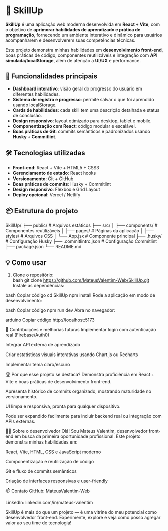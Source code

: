 # 🚀 SkillUp

**SkillUp** é uma aplicação web moderna desenvolvida em **React + Vite**, com o objetivo de **aprimorar habilidades de aprendizado e prática de programação**, fornecendo um ambiente interativo e dinâmico para usuários acompanharem e desenvolverem suas competências técnicas.  

Este projeto demonstra minhas habilidades em **desenvolvimento front-end**, boas práticas de código, componentes reutilizáveis e integração com **API simulada/localStorage**, além de atenção a **UI/UX** e performance.

## 🎯 Funcionalidades principais

- **Dashboard interativo**: visão geral do progresso do usuário em diferentes habilidades.
- **Sistema de registro e progresso**: permite salvar o que foi aprendido usando localStorage.
- **Cards de habilidades**: cada skill tem uma descrição detalhada e status de conclusão.
- **Design responsivo**: layout otimizado para desktop, tablet e mobile.
- **Componentização com React**: código modular e escalável.
- **Boas práticas de Git**: commits semânticos e padronizados usando **Husky + Commitlint**.

## 🛠 Tecnologias utilizadas

- **Front-end**: React + Vite + HTML5 + CSS3  
- **Gerenciamento de estado**: React hooks  
- **Versionamento**: Git + GitHub  
- **Boas práticas de commits**: Husky + Commitlint  
- **Design responsivo**: Flexbox e Grid Layout  
- **Deploy opcional**: Vercel / Netlify  

## 📦 Estrutura do projeto

SkillUp/
├── public/ # Arquivos estáticos
├── src/
│ ├── components/ # Componentes reutilizáveis
│ ├── pages/ # Páginas da aplicação
│ ├── styles/ # Arquivos CSS
│ └── App.jsx # Componente principal
├── .husky/ # Configuração Husky
├── .commitlintrc.json # Configuração Commitlint
├── package.json
└── README.md

## 💡 Como usar

1. Clone o repositório:  
bash
git clone https://github.com/MateusValentim-Web/SkillUp.git
Instale as dependências:

bash
Copiar código
cd SkillUp
npm install
Rode a aplicação em modo de desenvolvimento:

bash
Copiar código
npm run dev
Abra no navegador:

arduino
Copiar código
http://localhost:5173

🚀 Contribuições e melhorias futuras
Implementar login com autenticação real (Firebase/Auth0)

Integrar API externa de aprendizado

Criar estatísticas visuais interativas usando Chart.js ou Recharts

Implementar tema claro/escuro

🏆 Por que esse projeto se destaca?
Demonstra proficiência em React + Vite e boas práticas de desenvolvimento front-end.

Apresenta histórico de commits organizado, mostrando maturidade no versionamento.

UI limpa e responsiva, pronta para qualquer dispositivo.

Pode ser expandido facilmente para incluir backend real ou integração com APIs externas.

👨‍💻 Sobre o desenvolvedor
Olá! Sou Mateus Valentim, desenvolvedor front-end em busca da primeira oportunidade profissional.
Este projeto demonstra minhas habilidades em:

React, Vite, HTML, CSS e JavaScript moderno

Componentização e reutilização de código

Git e fluxo de commits semânticos

Criação de interfaces responsivas e user-friendly

📫 Contato
GitHub: MateusValentim-Web

LinkedIn: linkedin.com/in/mateus-valentim

SkillUp é mais do que um projeto — é uma vitrine do meu potencial como desenvolvedor front-end.
Experimente, explore e veja como posso agregar valor ao seu time de tecnologia!
